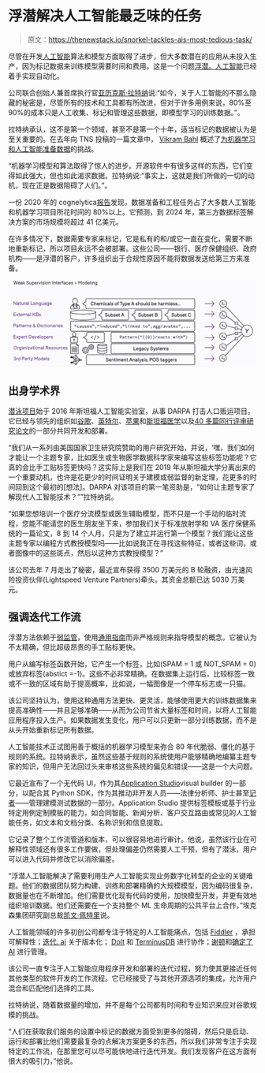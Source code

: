 # 浮潜解决人工智能最乏味的任务

> 原文：<https://thenewstack.io/snorkel-tackles-ais-most-tedious-task/>

尽管在开发[人工智能](https://thenewstack.io/category/machine-learning/)算法和模型方面取得了进步，但大多数潜在的应用从未投入生产，因为标记数据来训练模型需要时间和费用。这是一个问题[浮潜。人工智能](https://www.snorkel.ai/)已经着手实现自动化。

公司联合创始人兼首席执行官[亚历克斯·拉特纳](https://www.linkedin.com/in/alexander-ratner-038ba239/)说:“如今，关于人工智能的不那么隐藏的秘密是，尽管所有的技术和工具都有所改进，但对于许多用例来说，80%至 90%的成本只是人工收集、标记和管理这些数据，即模型学习的训练数据。”。

拉特纳承认，这不是第一个领域，甚至不是第一个十年，适当标记的数据被认为是至关重要的。在去年向 TNS 投稿的一篇文章中， [Vikram Bahl](https://www.linkedin.com/in/vikram-bahl-0668bb1b/) 概述了[为机器学习和人工智能准备数据](https://thenewstack.io/clean-data-is-the-foundation-of-effective-machine-learning/)的挑战。

“机器学习模型和算法取得了惊人的进步。开源软件中有很多这样的东西，它们变得如此强大，但也如此渴求数据。拉特纳说:“事实上，这就是我们所做的一切的动机，现在正是数据阻碍了人们。”。

一份 2020 年的 cognelytica[报告](https://www.cognilytica.com/2020/01/31/data-preparation-labeling-for-ai-2020/)发现，数据准备和工程任务占了大多数人工智能和机器学习项目所花时间的 80%以上。它预测，到 2024 年，第三方数据标签解决方案的市场规模将超过 41 亿美元。

在许多情况下，数据需要专家来标记，它是私有的和/或它一直在变化，需要不断地重新标记，所以项目永远不会被部署。这些公司——银行、医疗保健组织、政府机构——是浮潜的客户，许多组织出于合规性原因不能将数据发送给第三方来准备。

![](img/f3883928e6d0145e7b3217c29a8c87e8.png)

## **出身学术界**

[潜泳项目](https://github.com/snorkel-team/snorkel)始于 2016 年斯坦福人工智能实验室，从事 DARPA 打击人口贩运项目。它已经与领先的组织如[谷歌](https://ai.googleblog.com/2019/03/harnessing-organizational-knowledge-for.html)、[英特尔](https://dl.acm.org/doi/abs/10.1145/3329486.3329492)、[苹果](https://arxiv.org/abs/1909.05372)和[斯坦福医学](https://www.sciencedirect.com/science/article/pii/S2666389920300192)以及[40 多篇同行评审研究论文](https://www.snorkel.ai/technology#reference)的一部分共同开发和部署。

“我们从一系列由美国国家卫生研究院赞助的用户研究开始，并说，‘嘿，我们如何才能让一个主题专家，比如医生或生物医学数据科学家来编写这些标签功能呢？它真的会比手工贴标签更快吗？这实际上是我们在 2019 年从斯坦福大学分离出来的一个重要动机，也许是花更少的时间证明关于建模或弱监督的新定理，花更多的时间回到这个最初的[想法]。DARPA 对该项目的第一笔资助是，“如何让主题专家了解现代人工智能技术？””拉特纳说。

“如果您想培训一个医疗分流模型或医生辅助模型，而不只是一个手动的临时流程，您能不能请您的医生朋友坐下来，参加我们关于标准放射学和 VA 医疗保健系统的一篇论文，8 到 14 个人月，只是为了建立并运行第一个模型？我们能让这些主题专家以编程方式教授模型吗——比如说我正在寻找这些特征，或者这些词，或者图像中的这些斑点，然后以这种方式教授模型？”

该公司去年 7 月走出了秘密，最近宣布获得 3500 万美元的 B 轮融资，由光速风险投资伙伴(Lightspeed Venture Partners)牵头。其资金总额已达 5030 万美元。

## 强调迭代工作流

浮潜方法依赖于[弱监管](http://ai.stanford.edu/blog/weak-supervision/)，使用[通用指南](https://www.snorkel.org/blog/weak-supervision)而非严格规则来指导模型的概念。它被认为不太精确，但比超级昂贵的手工贴标更快。

用户从编写标签函数开始，它产生一个标签，比如(SPAM = 1 或 NOT_SPAM = 0)或放弃标签(abstict =-1)。这些不必非常精确。在数据集上运行后，比较标签一致或不一致的区域有助于提高概率，比如说，一幅图像是一个停车标志或一只猫。

该公司坚持认为，使用这种通用方法更快、更灵活，能够使用更大的训练数据集来提高准确性——并且足够准确——从而为公司节省大量标签和时间，以将人工智能应用程序投入生产。如果数据发生变化，用户可以只更新一部分训练数据，而不是从头开始重新标记所有数据。

人工智能技术正试图用善于概括的机器学习模型来弥合 80 年代脆弱、僵化的基于规则的系统。拉特纳表示，虽然这些基于规则的系统使用户能够精确地编纂主题专家的知识，但用户无法回过头来审核这些系统的偏见和错误——这是一个大问题。

它最近宣布了一个无代码 UI，作为其[Application Studio](https://www.globenewswire.com/news-release/2021/04/07/2206132/0/en/Snorkel-AI-Launches-Application-Studio-the-Fastest-Way-to-Develop-AI-Applications-and-Raises-35-Million-in-Growth-Funding-Led-by-Lightspeed-Venture-Partners.html)visual builder 的一部分，以配合其 Python SDK，作为其推动非开发人员——法律分析师、护士甚至[记者](https://www.icij.org/inside-icij/2019/03/how-artificial-intelligence-can-help-us-crack-more-panama-papers-stories/)——管理建模测试数据的一部分。Application Studio 提供标签模板或基于行业特定用例定制模板的能力，如合同智能、新闻分析、客户交互路由或常见的人工智能任务，如文本和文档分类、名称识别和信息提取。

它记录了整个工作流管道和版本，可以很容易地进行审计。他说，虽然该行业在可解释性领域还有很多工作要做，但处理偏差仍然需要人工干预，但有了潜泳，用户可以进入代码并修改它以消除偏差。

“浮潜人工智能解决了需要利用生产人工智能实现业务数字化转型的企业的关键难题。他们的数据团队努力构建、训练和部署精确的大规模模型，因为编码很复杂，数据量也在不断增加。他们需要优化现有代码的使用，加快模型开发，并更有效地组织培训数据。他们还需要在一个支持整个 ML 生命周期的公共平台上合作，”埃克森集团研究副总裁[凯文·佩特里](https://www.eckerson.com/experts/kevin-petrie)说。

人工智能领域的许多初创公司都专注于特定的人工智能痛点，包括 [Fiddler](https://thenewstack.io/fiddler-drills-into-the-decisions-behind-ai-decision-making/) ，承担可解释性；[迭代. ai](https://thenewstack.io/iterative-ai-git-based-machine-learning-tools-for-data-engineers/) 关于版本化； [Dolt](https://thenewstack.io/dolt-a-relational-database-with-git-like-cloning-features/) 和 [TerminusDB](https://thenewstack.io/terminusdb-takes-on-data-collaboration-with-a-git-like-approach/) 进行协作；[谢顿](https://thenewstack.io/seldon-making-ml-deployments-easier-keeping-models-on-track/)和[确定了 AI](https://thenewstack.io/determined-ai-promises-end-to-end-orchestration-and-model-management/) 进行管理。

该公司一直专注于人工智能应用程序开发和部署的迭代过程，努力使其更接近任何其他类型的软件开发的工作流程。它已经接受了与其他开源选项的集成，允许用户混合和匹配他们选择的工具。

拉特纳说，随着数据量的增加，并不是每个公司都有时间和专业知识来应对谷歌规模的挑战。

“人们在获取我们服务的设置中标记的数据方面受到更多的阻碍，然后只是启动、运行和部署比他们需要最复杂的点解决方案更多的东西，所以我们非常专注于实现特定的工作流，在那里您可以尽可能快地进行迭代开发。我们发现客户在这方面有很大的吸引力，”他说。

<svg xmlns:xlink="http://www.w3.org/1999/xlink" viewBox="0 0 68 31" version="1.1"><title>Group</title> <desc>Created with Sketch.</desc></svg>